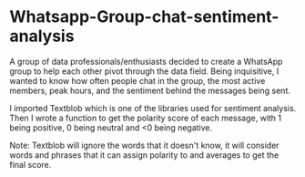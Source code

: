 # Whatsapp-Group-chat-sentiment-analysis
A group of data professionals/enthusiasts decided to create a WhatsApp group to help each other pivot through the data field. Being inquisitive, I wanted to know how often people chat in the group, the most active members, peak hours, and the sentiment behind the messages being sent.

I imported Textblob which is one of the libraries used for sentiment analysis. Then I wrote a function to get the polarity score of each message, with 1 being positive, 0 being neutral and <0 being negative. 

Note: Textblob will ignore the words that it doesn't know, it will consider words and phrases that it can assign polarity to and averages to get the final score.
